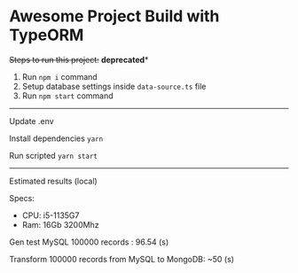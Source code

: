 # Awesome Project Build with TypeORM

~~Steps to run this project:~~ **deprecated***

1. Run `npm i` command
2. Setup database settings inside `data-source.ts` file
3. Run `npm start` command
-----------------------------------------------------
Update .env

Install dependencies ```yarn```

Run scripted ```yarn start```

-----------------------------------------------------
Estimated results (local)

Specs: 
+ CPU: i5-1135G7
+ Ram: 16Gb 3200Mhz

Gen test MySQL 100000 records : 96.54 (s)

Transform 100000 records from MySQL to MongoDB: ~50 (s)
